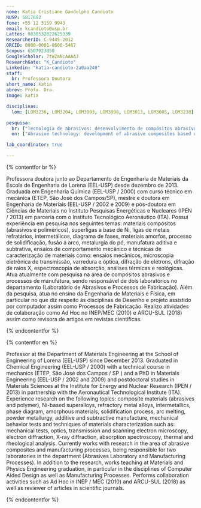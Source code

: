 ```yaml
---
nome: Katia Cristiane Gandolpho Candioto
NUSP: 5817692
fone: +55 12 3159 9943
email: kcandioto@usp.br
Lattes: 9830532822625339
ResearcherID: C-9445-2012
ORCID: 0000-0001-8600-5467
Scopus: 6507023050
GoogleScholar: 7tWZmNcAAAAJ
ResearchGate: "K_Candioto"
Linkedin: "katia-candioto-2a0aa240"
staff:
  br: Professora Doutora
short_name: katia
abrev: Profa. Dra.
image: katia

disciplinas:
  lom: [LOM3236, LOM3204, LOM3093, LOM3098, LOM3013, LOM3085, LOM3238]

pesquisa:
  br: ["Tecnologia de abrasivos: desenvolvimento de compósitos abrasivos a base de resinas fenólicas", "Tecnologia de fabricação: reciclagem e caracterização de materiais abrasivos", "Projeto e manufatura: impressão 3D - pequena escala"]
  en: ["Abrasive technology: development of abrasive composites based on phenolic resins bonds", "Manufacturing technology: recycling and characterization of abrasive materials", "Design and manufacture: 3D printing - small scale"]

lab_coordinator: true

---
```


{% contentfor br %}

Professora doutora junto ao Departamento de Engenharia de Materiais da Escola de Engenharia de Lorena (EEL-USP) desde dezembro de 2013. Graduada em Engenharia Química (EEL-USP / 2000) com curso técnico em mecânica (ETEP, São José dos Campos/SP), mestre e doutora em Engenharia de Materiais (EEL-USP / 2002 e 2009) e pós-doutora em Ciências de Materiais no Instituto Pesquisas Energéticas e Nucleares (IPEN / 2013) em parceria com o Instituto Tecnológico Aeronáutico (ITA). Possui experiência em pesquisa nos seguintes temas: materiais compósitos (abrasivos e poliméricos), superligas a base de Ni, ligas de metais refratários, intermetálicos, diagrama de fases, materiais amorfos, processo de solidificação, fusão a arco, metalurgia do pó, manufatura aditiva e subtrativa, ensaios de comportamento mecânico e técnicas de caracterização de materiais como: ensaios mecânicos, microscopia eletrônica de transmissão, varredura e óptica, difração de elétrons, difração de raios X, espectroscopia de absorção, análises térmicas e reológicas. Atua atualmente com pesquisa na área de compósitos abrasivos e processos de manufatura, sendo responsável de dois laboratórios no departamento (Laboratório de Abrasivos e Processos de Fabricação). Além da pesquisa, atua no ensino da Engenharia de Materiais e Física, em particular no que diz respeito às disciplinas de Desenho e projeto assistido por computador assim como Processos de Fabricação. Realizo atividades de colaboração como Ad Hoc no INEP/MEC (2010) e ARCU-SUL (2018) assim como revisora de artigos em revistas científicas.

{% endcontentfor %}

{% contentfor en %}

Professor at the Department of Materials Engineering at the School of Engineering of Lorena (EEL-USP) since December 2013. Graduated in Chemical Engineering (EEL-USP / 2000) with a technical course in mechanics (ETEP, São José dos Campos / SP ) and a PhD in Materials Engineering (EEL-USP / 2002 and 2009) and postdoctoral studies in Materials Sciences at the Institute for Energy and Nuclear Research (IPEN / 2013) in partnership with the Aeronautical Technological Institute (ITA). Experience research on the following topics: composite materials (abrasives and polymer), Ni-based superalloys, refractory metal alloys, intermetallics, phase diagram, amorphous materials, solidification process, arc melting, powder metallurgy, additive  and subtractive manufacture, mechanical behavior tests and techniques of materials characterization  such as: mechanical tests, optics, transmission and scanning electron microscopy, electron diffraction, X-ray diffraction, absorption spectroscopy, thermal and rheological analysis. Currently works with research in the area of ​​abrasive composites and manufacturing processes, being responsible for two laboratories in the department (Abrasives Laboratory and Manufacturing Processes). In addition to the research, works teaching at Materials and Physics Engineering graduation, in particular in the disciplines of Computer Aided Design as well as Manufacturing Processes. Performs collaboration activities such as Ad Hoc in INEP / MEC (2010) and ARCU-SUL (2018) as well as reviewer of articles in scientific journals.

{% endcontentfor %}
